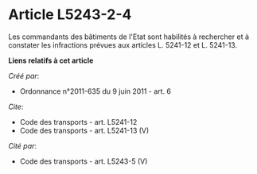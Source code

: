 # Article L5243-2-4

Les commandants des bâtiments de l'Etat sont habilités à rechercher et à constater les infractions prévues aux articles L.
5241-12 et L. 5241-13.

**Liens relatifs à cet article**

_Créé par_:

  - Ordonnance n°2011-635 du 9 juin 2011 - art. 6

_Cite_:

  - Code des transports - art. L5241-12
  - Code des transports - art. L5241-13 (V)

_Cité par_:

  - Code des transports - art. L5243-5 (V)
